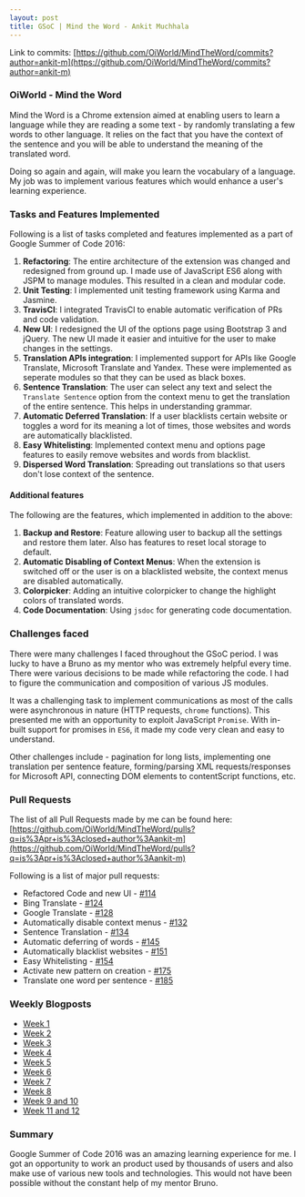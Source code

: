```yaml
---
layout: post
title: GSoC | Mind the Word - Ankit Muchhala
---
```


Link to commits: [https://github.com/OiWorld/MindTheWord/commits?author=ankit-m](https://github.com/OiWorld/MindTheWord/commits?author=ankit-m)

### OiWorld - Mind the Word

Mind the Word is a Chrome extension aimed at enabling users to learn a language while they are reading a some text - by randomly translating a few words to other language. It relies on the fact that you have the context of the sentence and you will be able to understand the meaning of the translated word.

Doing so again and again, will make you learn the vocabulary of a language. My job was to implement various features which would enhance a user's learning experience.

### Tasks and Features Implemented

Following is a list of tasks completed and features implemented as a part of Google Summer of Code 2016:

1. **Refactoring**: The entire architecture of the extension was changed and redesigned from ground up. I made use of JavaScript ES6 along with JSPM to manage modules. This resulted in a clean and modular code.
2. **Unit Testing**: I implemented unit testing framework using Karma and Jasmine.
3. **TravisCI**: I integrated TravisCI to enable automatic verification of PRs and code validation.
4. **New UI**: I redesigned the UI of the options page using Bootstrap 3 and jQuery. The new UI made it easier and intuitive for the user to make changes in the settings.
5. **Translation APIs integration**: I implemented support for APIs like Google Translate, Microsoft Translate and Yandex. These were implemented as seperate modules so that they can be used as black boxes.
6. **Sentence Translation**: The user can select any text and select the `Translate Sentence` option from the context menu to get the translation of the entire sentence. This helps in understanding grammar.
7. **Automatic Deferred Translation**: If a user blacklists certain website or toggles a word for its meaning a lot of times, those websites and words are automatically blacklisted.
8. **Easy Whitelisting**: Implemented context menu and options page features to easily remove websites and words from blacklist.
9. **Dispersed Word Translation**: Spreading out translations so that users don't lose context of the sentence.

#### Additional features

The following are the features, which implemented in addition to the above:

1. **Backup and Restore**: Feature allowing user to backup all the settings and restore them later. Also has features to reset local storage to default.
2. **Automatic Disabling of Context Menus**: When the extension is switched off or the user is on a blacklisted website, the context menus are disabled automatically.
3. **Colorpicker**: Adding an intuitive colorpicker to change the highlight colors of translated words.
4. **Code Documentation**: Using `jsdoc` for generating code documentation.

### Challenges faced

There were many challenges I faced throughout the GSoC period. I was lucky to have a Bruno as my mentor who was extremely helpful every time. There were various decisions to be made while refactoring the code. I had to figure the communication and composition of various JS modules.

It was a challenging task to implement communications as most of the calls were asynchronous in nature (HTTP requests, `chrome` functions). This presented me with an opportunity to exploit JavaScript `Promise`. With in-built support for promises in `ES6`, it made my code very clean and easy to understand.

Other challenges include - pagination for long lists, implementing one translation per sentence feature, forming/parsing XML requests/responses for Microsoft API, connecting DOM elements to contentScript functions, etc.

### Pull Requests
The list of all Pull Requests made by me can be found here: [https://github.com/OiWorld/MindTheWord/pulls?q=is%3Apr+is%3Aclosed+author%3Aankit-m](https://github.com/OiWorld/MindTheWord/pulls?q=is%3Apr+is%3Aclosed+author%3Aankit-m)

Following is a list of major pull requests:

* Refactored Code and new UI - [#114](https://github.com/OiWorld/MindTheWord/pull/114)
* Bing Translate - [#124](https://github.com/OiWorld/MindTheWord/pull/124)
* Google Translate - [#128](https://github.com/OiWorld/MindTheWord/pull/128)
* Automatically disable context menus - [#132](https://github.com/OiWorld/MindTheWord/pull/132)
* Sentence Translation - [#134](https://github.com/OiWorld/MindTheWord/pull/134)
* Automatic deferring of words - [#145](https://github.com/OiWorld/MindTheWord/pull/145)
* Automatically blacklist websites - [#151](https://github.com/OiWorld/MindTheWord/pull/151)
* Easy Whitelisting - [#154](https://github.com/OiWorld/MindTheWord/pull/154)
* Activate new pattern on creation - [#175](https://github.com/OiWorld/MindTheWord/pull/175)
* Translate one word per sentence - [#185](https://github.com/OiWorld/MindTheWord/pull/185)

### Weekly Blogposts
* [Week 1](http://ankit-m.github.io/2016/05/30/GSOC-Week1.html)
* [Week 2](http://ankit-m.github.io/2016/06/07/GSOC-Week2.html)
* [Week 3](http://ankit-m.github.io/2016/06/13/GSOC-Week3.html)
* [Week 4](http://ankit-m.github.io/2016/06/21/GSOC-Week4.html)
* [Week 5](http://ankit-m.github.io/2016/06/29/GSOC-Week5.html)
* [Week 6](http://ankit-m.github.io/2016/07/06/GSOC-Week6.html)
* [Week 7](http://ankit-m.github.io/2016/07/15/GSOC-Week7.html)
* [Week 8](http://ankit-m.github.io/2016/07/22/GSOC-Week8.html)
* [Week 9 and 10](http://ankit-m.github.io/2016/08/02/GSOC-Week9.html)
* [Week 11 and 12](http://ankit-m.github.io/2016/08/17/GSOC-Week11.html)

### Summary

Google Summer of Code 2016 was an amazing learning experience for me. I got an opportunity to work an product used by thousands of users and also make use of various new tools and technologies. This would not have been possible without the constant help of my mentor Bruno.

